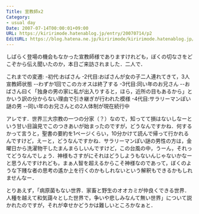 ```yaml
---
Title: 宣教師x2
Category:
- usual day
Date: 2007-07-14T00:00:01+09:00
URL: https://kiririmode.hatenablog.jp/entry/20070714/p2
EditURL: https://blog.hatena.ne.jp/kiririmode/kiririmode.hatenablog.jp/atom/entry/8454420450078217106
---
```



しばらく登場の機会もなかった宣教師様でありますけれども，ぼくの切なさをどこぞから伝え聞いたのか，本日ご来訪されました．二人で．

これまでの変遷:
-初代:おばさん
-2代目:おばさんが女の子二人連れてきて，3人宣教師状態
--わずか1回でこのカオスは終了する
-3代目:同い年のお兄さん
--おばさん曰く「独身の男の家に私が出入りすると，ほら，近所の目もあるから」とかいう訳の分からない理由で引き継ぎが行われた模様
-4代目:サラリーマンぽい謎の男
--同い年のお兄さんとの2人体制が現在続行中


アレです．世界三大宗教の一つの分家（？）なので，知ってて損はないしなーという甘い目論見でこのつきあいが始まったのですが，どうなんですかね．何するかって言うと，聖書の要約を1ページくらい，10分かけて読んで帰って行かれるんですけど，えーと，どうなんですかね．サラリーマンぽい謎の男性の方は，金曜日から洗濯物干したまんまらしいんですけど，この台風の中，うーん，それってどうなんでしょう．神様もさすがにそれはどうしようもないんじゃないかなーと思うんですけれども，まぁ人智を超えるからこそ神様なのであって，ぼくのような下賤な者の思考の遙か上を行くのかもしれないという解釈もできるかもしれませんなー．


とりあえず，「病原菌もない世界．家畜と野生のオオカミが仲良くできる世界．人種を越えて和気藹々とした世界で，争いや悲しみなんて無い世界」について説かれたのですが，それが幸せかどうかは難しいところかなぁと．
